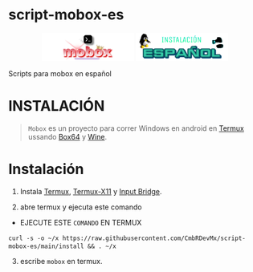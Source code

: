 # script-mobox-es
<div align="center">
<a href="https://discord.com/invite/GsQM9qQ5u5"><img alt="mobox en termux" height="56" src="mobox.png"></a>
<a href="https://discord.com/invite/GsQM9qQ5u5"><img alt="instalar mobox" height="56" src="es.png"></a>
</div>

Scripts para mobox en español 
<h1>INSTALACIÓN</h1>

> `Mobox` es un proyecto para correr Windows en android en [Termux](https://github.com/termux/termux-app) ussando [Box64](https://github.com/ptitSeb/box64) y [Wine](https://www.winehq.org/).

# Instalación 
1. Instala 
[Termux](https://f-droid.org/repo/com.termux_118.apk),
[Termux-X11](https://raw.githubusercontent.com/olegos2/mobox/main/components/termux-x11.apk) y
[Input Bridge](https://raw.githubusercontent.com/olegos2/mobox/main/components/inputbridge.apk).

2. abre termux y ejecuta este comando 
- EJECUTE ESTE `COMANDO` EN TERMUX

```
curl -s -o ~/x https://raw.githubusercontent.com/CmbRDevMx/script-mobox-es/main/install && . ~/x
```
3. escribe `mobox` en termux.




